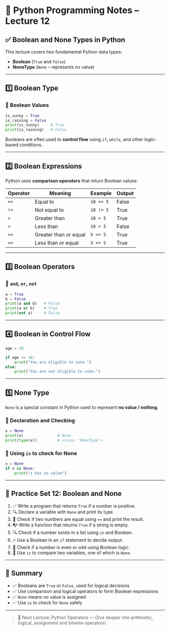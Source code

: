 # 🐍 Python Programming Notes – Lecture 12

## ✅ Boolean and None Types in Python

This lecture covers two fundamental Python data types:

- **Boolean** (`True` and `False`)
- **NoneType** (`None` – represents no value)

---

## 1️⃣ Boolean Type

### 🔹 Boolean Values

```python
is_sunny = True
is_raining = False
print(is_sunny)     # True
print(is_raining)   # False
```

Booleans are often used to **control flow** using `if`, `while`, and other logic-based conditions.

---

## 2️⃣ Boolean Expressions

Python uses **comparison operators** that return Boolean values:

| Operator | Meaning               | Example   | Output |
| -------- | --------------------- | --------- | ------ |
| `==`     | Equal to              | `10 == 5` | False  |
| `!=`     | Not equal to          | `10 != 5` | True   |
| `>`      | Greater than          | `10 > 5`  | True   |
| `<`      | Less than             | `10 < 5`  | False  |
| `>=`     | Greater than or equal | `5 >= 5`  | True   |
| `<=`     | Less than or equal    | `3 <= 5`  | True   |

---

## 3️⃣ Boolean Operators

### 🔸 `and`, `or`, `not`

```python
a = True
b = False
print(a and b)   # False
print(a or b)    # True
print(not a)     # False
```

---

## 4️⃣ Boolean in Control Flow

```python
age = 18

if age >= 18:
    print("You are eligible to vote.")
else:
    print("You are not eligible to vote.")
```

---

## 5️⃣ None Type

`None` is a special constant in Python used to represent **no value / nothing**.

### 🔹 Declaration and Checking

```python
x = None
print(x)               # None
print(type(x))         # <class 'NoneType'>
```

### 🔹 Using `is` to check for None

```python
x = None
if x is None:
    print("x has no value")
```

---

## 🧪 Practice Set 12: Boolean and None

1. ✅ Write a program that returns `True` if a number is positive.
2. 🔍 Declare a variable with `None` and print its type.
3. 🔁 Check if two numbers are equal using `==` and print the result.
4. 📭 Write a function that returns `True` if a string is empty.
5. 🔍 Check if a number exists in a list using `in` and Boolean.
6. ⚡ Use a Boolean in an `if` statement to decide output.
7. 🔁 Check if a number is even or odd using Boolean logic.
8. 📌 Use `is` to compare two variables, one of which is `None`.

---

## 📝 Summary

- ✅ Booleans are `True` or `False`, used for logical decisions
- ✅ Use comparison and logical operators to form Boolean expressions
- ✅ `None` means no value is assigned
- ✅ Use `is` to check for `None` safely

---

> 🎯 Next Lecture: Python Operators — Dive deeper into arithmetic, logical, assignment and bitwise operators!


